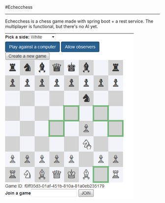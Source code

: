 #Echecchess
- - -
Echecchess is a chess game made with spring boot + a rest service. The multiplayer is functional, but there's no AI yet.

![game preview](readme-img/preview.png)